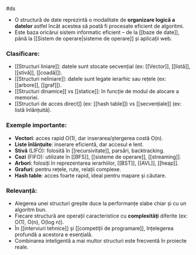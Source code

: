  #ds 
- O structură de date reprezintă o modalitate de **organizare logică a datelor** astfel încât acestea să poată fi procesate eficient de algoritmi.
- Este baza oricărui sistem informatic eficient – de la [[baze de date]], până la [[Sistem de operare|sisteme de operare]] și aplicații web.

### Clasificare:

- [[Structuri liniare]]: datele sunt stocate secvențial (ex: [[Vector]], [[listă]], [[stivă]], [[coadă]]).
- [[Structuri neliniare]]: datele sunt legate ierarhic sau rețele (ex: [[arbore]], [[graf]]).
- [[Structuri dinamice]] vs [[statice]]: în funcție de modul de alocare a memoriei.
- [[Structuri de acces direct]] (ex: [[hash table]]) vs [[secvențiale]] (ex: listă înlănțuită).

### Exemple importante:

- **Vectori**: acces rapid O(1), dar inserarea/ștergerea costă O(n).
- **Liste înlănțuite**: inserare eficientă, dar accesul e lent.
- **Stivă** (LIFO): folosită în [[recursivitate]], parsări, backtracking.
- **Cozi** (FIFO): utilizate în [[BFS]], [[sisteme de operare]], [[streaming]].
- **Arbori**: folosiți în reprezentarea ierarhiilor, [[BST]], [[AVL]], [[heap]].
- **Grafuri**: pentru rețele, rute, relații complexe.
- **Hash table**: acces foarte rapid, ideal pentru mapare și căutare.

### Relevanță:

- Alegerea unei structuri greșite duce la performanțe slabe chiar și cu un algoritm bun.
- Fiecare structură are operații caracteristice cu **complexități** diferite (ex: O(1), O(n), O(log n)).
- În [[interviuri tehnice]] și [[competiții de programare]], înțelegerea profundă a acestora e esențială.
- Combinarea inteligentă a mai multor structuri este frecventă în proiecte reale.

